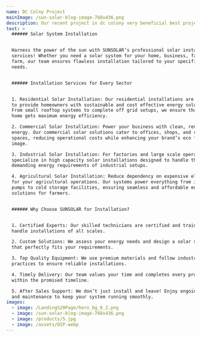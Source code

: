 ```yaml
---
name: DC Colny Project
mainImage: /sun-solar-blog-image-768x436.png
description: Our recent project in dc colony very beneficial best projext
text: >
  ###### Solar System Installation


  Harness the power of the sun with SUNSOLAR’s professional solar installation
  services! Whether you need a solar system for your home, business, factory, or
  farm, our team ensures flawless installation tailored to your specific energy
  needs.


  ###### Installation Services for Every Sector


  1. Residential Solar Installation: Our residential installations are designed
  to provide homeowners with sustainable and cost effective energy solutions.
  From small rooftop systems to complete off grid setups, we ensure that every
  home gets maximum energy efficiency.

  2. Commercial Solar Installation: Power your business with clean, renewable
  energy. Our commercial solar solutions cater to offices, shops, and retail
  spaces, reducing operational costs while enhancing your brand’s eco friendly
  image.

  3. Industrial Solar Installation: For factories and large scale operations, we
  specialize in high capacity solar installations designed to handle the
  demanding energy requirements of industrial setups.

  4. Agricultural Solar Installation: Reduce dependency on expensive electricity
  for your agricultural operations. Our systems power everything from irrigation
  pumps to cold storage facilities, ensuring seamless and affordable energy
  solutions for farmers.


  ###### Why Choose SUNSOLAR for Installation?


  1. Certified Experts: Our skilled technicians are certified and trained to
  handle installations of all scales.

  2. Custom Solutions: We assess your energy needs and design a solar system
  that perfectly fits your requirements.

  3. Top Quality Equipment: We use premium materials and follow industry best
  practices to ensure reliable installations.

  4. Timely Delivery: Our team values your time and completes every project
  within the promised timeline.

  5. After Sales Support: We don’t just install and leave! Enjoy ongoing support
  and maintenance to keep your system running smoothly.
images:
  - image: /Landing%20Page/hero_bg_8_2.png
  - image: /sun-solar-blog-image-768x436.png
  - image: /products/5.jpg
  - image: /assets/OIP.webp
---
```


